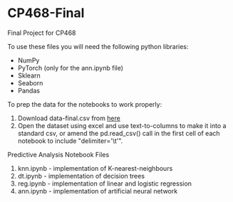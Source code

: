 # CP468-Final
Final Project for CP468

To use these files you will need the following python libraries:
- NumPy
- PyTorch (only for the ann.ipynb file)
- Sklearn
- Seaborn
- Pandas

To prep the data for the notebooks to work properly:
1. Download data-final.csv from [here](https://www.kaggle.com/datasets/tunguz/big-five-personality-test)
2. Open the dataset using excel and use text-to-columns to make it into a standard csv, or amend the pd.read_csv() call in the first cell of each notebook to include "delimiter='\t'".

Predictive Analysis Notebook Files
1. knn.ipynb - implementation of K-nearest-neighbours
2. dt.ipynb - implementation of decision trees
3. reg.ipynb - implementation of linear and logistic regression
4. ann.ipynb - implementation of artificial neural network
